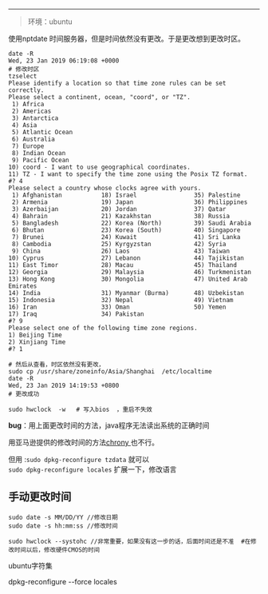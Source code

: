 
---

> 环境：ubuntu

使用nptdate 时间服务器，但是时间依然没有更改。于是更改想到更改时区。

```shell
date -R 
Wed, 23 Jan 2019 06:19:08 +0000
# 修改时区
tzselect
Please identify a location so that time zone rules can be set correctly.
Please select a continent, ocean, "coord", or "TZ".
 1) Africa
 2) Americas
 3) Antarctica
 4) Asia
 5) Atlantic Ocean
 6) Australia
 7) Europe
 8) Indian Ocean
 9) Pacific Ocean
10) coord - I want to use geographical coordinates.
11) TZ - I want to specify the time zone using the Posix TZ format.
#? 4
Please select a country whose clocks agree with yours.
 1) Afghanistan           18) Israel                35) Palestine
 2) Armenia               19) Japan                 36) Philippines
 3) Azerbaijan            20) Jordan                37) Qatar
 4) Bahrain               21) Kazakhstan            38) Russia
 5) Bangladesh            22) Korea (North)         39) Saudi Arabia
 6) Bhutan                23) Korea (South)         40) Singapore
 7) Brunei                24) Kuwait                41) Sri Lanka
 8) Cambodia              25) Kyrgyzstan            42) Syria
 9) China                 26) Laos                  43) Taiwan
10) Cyprus                27) Lebanon               44) Tajikistan
11) East Timor            28) Macau                 45) Thailand
12) Georgia               29) Malaysia              46) Turkmenistan
13) Hong Kong             30) Mongolia              47) United Arab Emirates
14) India                 31) Myanmar (Burma)       48) Uzbekistan
15) Indonesia             32) Nepal                 49) Vietnam
16) Iran                  33) Oman                  50) Yemen
17) Iraq                  34) Pakistan
#? 9
Please select one of the following time zone regions.
1) Beijing Time
2) Xinjiang Time
#? 1

# 然后从查看，时区依然没有更改，
sudo cp /usr/share/zoneinfo/Asia/Shanghai  /etc/localtime 
date -R
Wed, 23 Jan 2019 14:19:53 +0800
# 更改成功

sudo hwclock  -w   # 写入bios  ，重启不失效
```

**bug**：用上面更改时间的方法，java程序无法读出系统的正确时间

用亚马逊提供的修改时间的方法[chrony ](https://docs.aws.amazon.com/AWSEC2/latest/UserGuide/set-time.html )也不行。

但用 :`sudo dpkg-reconfigure tzdata` 就可以  
 `sudo dpkg-reconfigure locales`  扩展一下，修改语言

## 手动更改时间

```shell
sudo date -s MM/DD/YY //修改日期
sudo date -s hh:mm:ss //修改时间

sudo hwclock --systohc //非常重要，如果没有这一步的话，后面时间还是不准  #在修改时间以后，修改硬件CMOS的时间
```

ubuntu字符集

dpkg-reconfigure --force locales 

